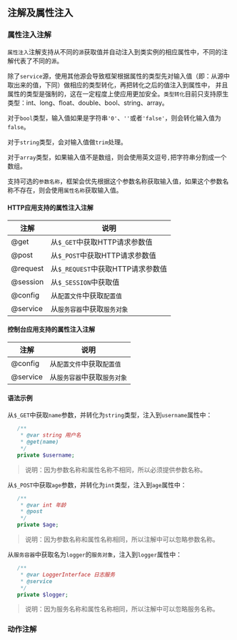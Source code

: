 ## 注解及属性注入

### 属性注入注解

`属性注入`注解支持从不同的`源`获取值并自动注入到类实例的相应属性中，不同的注解代表了不同的`源`。

除了`service`源，使用其他源会导致框架根据属性的类型先对输入值（即：从源中取出来的值，下同）做相应的类型转化，再把转化之后的值注入到属性中，
并且属性的类型是强制的，这在一定程度上使应用更加安全。`类型转化`目前只支持原生类型：int、long、float、double、bool、string、array。

对于`bool`类型，输入值如果是字符串`'0'`、`''`或者`'false'`，则会转化输入值为`false`。

对于`string`类型，会对输入值做`trim`处理。

对于`array`类型，如果输入值不是数组，则会使用英文逗号`,`把字符串分割成一个数组。

支持可选的`参数名称`，框架会优先根据这个参数名称获取输入值，如果这个参数名称不存在，则会使用`属性名称`获取输入值。

#### HTTP应用支持的属性注入注解

注解     | 说明
-------- | ----
@get     | 从`$_GET`中获取HTTP请求参数值
@post    | 从`$_POST`中获取HTTP请求参数值
@request | 从`$_REQUEST`中获取HTTP请求参数值
@session | 从`$_SESSION`中获取值
@config  | 从`配置文件`中获取`配置值`
@service | 从`服务容器`中获取`服务对象`

#### 控制台应用支持的属性注入注解

注解     | 说明
-------- | ----
@config  | 从`配置文件`中获取`配置值`
@service | 从`服务容器`中获取`服务对象`

#### 语法示例

从`$_GET`中获取`name`参数，并转化为`string`类型，注入到`username`属性中：
```php
   /**
    * @var string 用户名
    * @get(name)
    */
   private $username;
```
> 说明：因为参数名称和属性名称不相同，所以必须提供参数名称。

从`$_POST`中获取`age`参数，并转化为`int`类型，注入到`age`属性中：
```php
   /**
    * @var int 年龄
    * @post
    */
   private $age;
```
> 说明：因为参数名称和属性名称相同，所以注解中可以忽略参数名称。

从`服务容器`中获取名为`logger`的`服务对象`，注入到`logger`属性中：
```php
   /**
    * @var LoggerInterface 日志服务
    * @service
    */
   private $logger;
```
> 说明：因为服务名称和属性名称相同，所以注解中可以忽略服务名称。

### 动作注解